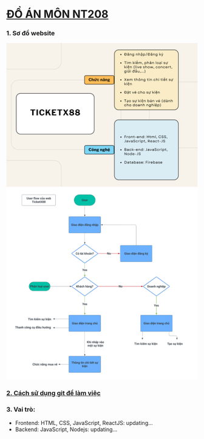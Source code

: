 # [ĐỒ ÁN MÔN NT208](https://github.com/SPRINGPEACHVINH/NT208)

### 1. Sơ đồ website
![Sơ đồ](https://github.com/SPRINGPEACHVINH/NT208/blob/main/S%C6%A1%20%C4%91%E1%BB%93%20website-1.png)
![UserFlow](https://github.com/SPRINGPEACHVINH/NT208/blob/main/S%C6%A1%20%C4%91%E1%BB%93%20website-2.png)

### [2. Cách sử dụng git để làm việc](https://viblo.asia/p/quy-trinh-lam-viec-chuan-chi-voi-git-eW65G10RZDO)

### 3. Vai trò:
- Frontend: HTML, CSS, JavaScript, ReactJS: updating...
- Backend: JavaScript, Nodejs: updating...
